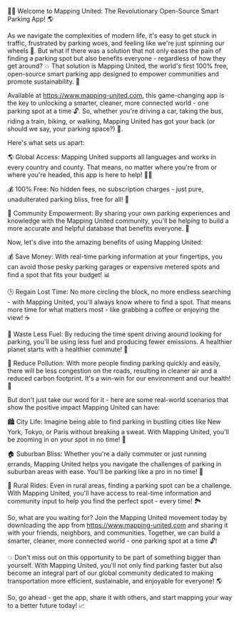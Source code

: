🚗💡 Welcome to Mapping United: The Revolutionary Open-Source Smart Parking App! 🌎

As we navigate the complexities of modern life, it's easy to get stuck in traffic, frustrated by parking woes, and feeling like we're just spinning our wheels 🔄. But what if there was a solution that not only eases the pain of finding a parking spot but also benefits everyone - regardless of how they get around? 💥 That solution is Mapping United, the world's first 100% free, open-source smart parking app designed to empower communities and promote sustainability. 🌟

Available at https://www.mapping-united.com, this game-changing app is the key to unlocking a smarter, cleaner, more connected world - one parking spot at a time 🔓. So, whether you're driving a car, taking the bus, riding a train, biking, or walking, Mapping United has got your back (or should we say, your parking space?) 🚗.

Here's what sets us apart:

🌎 Global Access: Mapping United supports all languages and works in every country and county. That means, no matter where you're from or where you're headed, this app is here to help! 🏃‍♀️

💰 100% Free: No hidden fees, no subscription charges - just pure, unadulterated parking bliss, free for all! 🎉

🌟 Community Empowerment: By sharing your own parking experiences and knowledge with the Mapping United community, you'll be helping to build a more accurate and helpful database that benefits everyone. 💪

Now, let's dive into the amazing benefits of using Mapping United:

💰 Save Money: With real-time parking information at your fingertips, you can avoid those pesky parking garages or expensive metered spots and find a spot that fits your budget! 📊

🕒 Regain Lost Time: No more circling the block, no more endless searching - with Mapping United, you'll always know where to find a spot. That means more time for what matters most - like grabbing a coffee or enjoying the view! ☕️

💨 Waste Less Fuel: By reducing the time spent driving around looking for parking, you'll be using less fuel and producing fewer emissions. A healthier planet starts with a healthier commute! 🌿

🚫 Reduce Pollution: With more people finding parking quickly and easily, there will be less congestion on the roads, resulting in cleaner air and a reduced carbon footprint. It's a win-win for our environment and our health! 🌸

But don't just take our word for it - here are some real-world scenarios that show the positive impact Mapping United can have:

🏙️ City Life: Imagine being able to find parking in bustling cities like New York, Tokyo, or Paris without breaking a sweat. With Mapping United, you'll be zooming in on your spot in no time! 🚀

🏠 Suburban Bliss: Whether you're a daily commuter or just running errands, Mapping United helps you navigate the challenges of parking in suburban areas with ease. You'll be parking like a pro in no time! 🎯

🌄 Rural Rides: Even in rural areas, finding a parking spot can be a challenge. With Mapping United, you'll have access to real-time information and community input to help you find the perfect spot - every time! 🏞️

So, what are you waiting for? Join the Mapping United movement today by downloading the app from https://www.mapping-united.com and sharing it with your friends, neighbors, and communities. Together, we can build a smarter, cleaner, more connected world - one parking spot at a time 🔓!

💥 Don't miss out on this opportunity to be part of something bigger than yourself. With Mapping United, you'll not only find parking faster but also become an integral part of our global community dedicated to making transportation more efficient, sustainable, and enjoyable for everyone! 🌎

So, go ahead - get the app, share it with others, and start mapping your way to a better future today! 📈